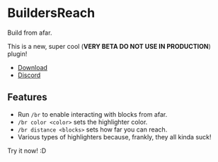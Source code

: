 # BuildersReach
Build from afar.

This is a new, super cool (**VERY BETA DO NOT USE IN PRODUCTION**) plugin!

* [Download](https://github.com/TehBrian/BuildersReach/releases/latest)
* [Discord](https://thbn.me/discord)

## Features

- Run `/br` to enable interacting with blocks from afar.
- `/br color <color>` sets the highlighter color.
- `/br distance <blocks>` sets how far you can reach.
- Various types of highlighters because, frankly, they all kinda suck!

Try it now! :D
